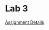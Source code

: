 # Lab 3

[Assignment Details](https://github.com/Mikecamdo/AssemblyLanguage/blob/main/Lab%203/Lab03_SignedArithmetic.pdf)
